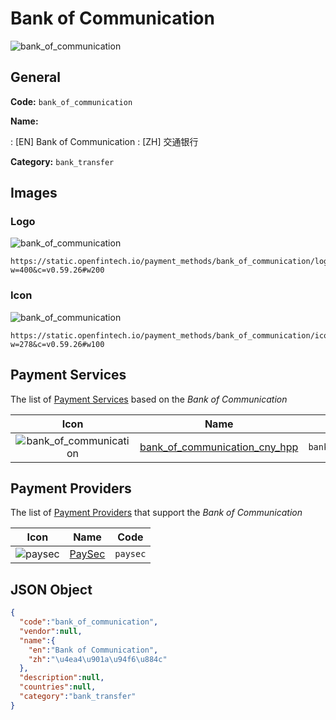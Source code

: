 
# Bank of Communication 
![bank_of_communication](https://static.openfintech.io/payment_methods/bank_of_communication/logo.svg?w=400&c=v0.59.26#w200)  

## General 
**Code:** `bank_of_communication` 
 
**Name:** 
 
:	[EN] Bank of Communication 
:	[ZH] 交通银行 
 
**Category:** `bank_transfer` 
 

## Images 

### Logo 
![bank_of_communication](https://static.openfintech.io/payment_methods/bank_of_communication/logo.svg?w=400&c=v0.59.26#w200)  

```
https://static.openfintech.io/payment_methods/bank_of_communication/logo.svg?w=400&c=v0.59.26#w200
```  

### Icon 
![bank_of_communication](https://static.openfintech.io/payment_methods/bank_of_communication/icon.svg?w=278&c=v0.59.26#w100)  

```
https://static.openfintech.io/payment_methods/bank_of_communication/icon.svg?w=278&c=v0.59.26#w100
```  

## Payment Services 
 
The list of [Payment Services](/payment-services/) based on the _Bank of Communication_ 

|Icon|Name|Code| 
|:---:|:---:|:---:| 
|![bank_of_communication](https://static.openfintech.io/payment_methods/bank_of_communication/icon.svg?w=278&c=v0.59.26#w100) |[bank_of_communication_cny_hpp](/payment-services/bank_of_communication_cny_hpp/)|`bank_of_communication_cny_hpp`| 
 

## Payment Providers 
 
The list of [Payment Providers](/payment-providers/) that support the _Bank of Communication_ 

|Icon|Name|Code| 
|:---:|:---:|:---:| 
|![paysec](https://static.openfintech.io/payment_providers/paysec/icon.png?w=278&c=v0.59.26#w100) |[PaySec](/payment-providers/paysec/)|`paysec`| 
 

## JSON Object 

```json
{
  "code":"bank_of_communication",
  "vendor":null,
  "name":{
    "en":"Bank of Communication",
    "zh":"\u4ea4\u901a\u94f6\u884c"
  },
  "description":null,
  "countries":null,
  "category":"bank_transfer"
}
```  

